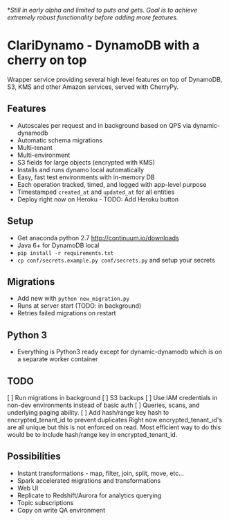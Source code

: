\**Still in early alpha and limited to puts and gets. Goal is to achieve 
extremely robust functionality before adding more features.*

# ClariDynamo - DynamoDB with a cherry on top 

Wrapper service providing several high level features on top of DynamoDB, S3, KMS and other Amazon services, served with CherryPy. 

## Features
- Autoscales per request and in background based on QPS via dynamic-dynamodb
- Automatic schema migrations
- Multi-tenant
- Multi-environment
- S3 fields for large objects (encrypted with KMS)
- Installs and runs dynamo local automatically
- Easy, fast test environments with in-memory DB
- Each operation tracked, timed, and logged with app-level purpose
- Timestamped `created_at` and `updated_at` for all entities
- Deploy right now on Heroku - TODO: Add Heroku button

## Setup
- Get anaconda python 2.7 http://continuum.io/downloads
- Java 6+ for DynamoDB local
- `pip install -r requirements.txt`
- `cp conf/secrets.example.py conf/secrets.py` and setup your secrets

## Migrations
- Add new with `python new_migration.py`
- Runs at server start (TODO: in background)
- Retries failed migrations on restart

## Python 3
- Everything is Python3 ready except for dynamic-dynamodb which is on a separate
  worker container
  
## TODO
[ ] Run migrations in background
[ ] S3 backups
[ ] Use IAM credentials in non-dev environments instead of basic auth
[ ] Queries, scans, and underlying paging ability.
[ ] Add hash/range key hash to encrypted_tenant_id to prevent duplicates
    Right now encrypted_tenant_id's are all unique but this is not
    enforced on read. Most efficient way to do this would be to
    include hash/range key in encrypted_tenant_id.

## Possibilities
- Instant transformations - map, filter, join, split, move, etc...
- Spark accelerated migrations and transformations  
- Web UI
- Replicate to Redshift/Aurora for analytics querying
- Topic subscriptions
- Copy on write QA environment
